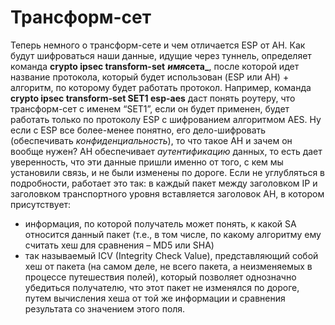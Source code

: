 # Трансформ-сет

Теперь немного о трансформ-сете и чем отличается ESP от AH. Как будут шифроваться наши данные, идущие через туннель, определяет команда **crypto ipsec transform-set** _**имя**_**сета\_**, после которой идет название протокола, который будет использован \(ESP или AH\) + алгоритм, по которому будет работать протокол. Например, команда **crypto ipsec transform-set SET1 esp-aes** даст понять роутеру, что трансформ-сет с именем “SET1”, если он будет применен, будет работать только по протоколу ESP c шифрованием алгоритмом AES. Ну если с ESP все более-менее понятно, его дело-шифровать \(обеспечивать _конфиденциальность_\), то что такое AH и зачем он вообще нужен? AH обеспечивает _аутентификацию_ данных, то есть дает уверенность, что эти данные пришли именно от того, с кем мы установили связь, и не были изменены по дороге. Если не углубляться в подробности, работает это так: в каждый пакет между заголовком IP и заголовком транспортного уровня вставляется заголовок AH, в котором присутствует:

* информация, по которой получатель может понять, к какой SA относится данный пакет \(т.е., в том числе, по какому алгоритму ему считать хеш для сравнения – MD5 или SHA\)
* так называемый ICV \(Integrity Check Value\), представляющий собой хеш от пакета \(на самом деле, не всего пакета, а неизменяемых в процессе путешествия полей\), который позволяет однозначно убедиться получателю, что этот пакет не изменялся по дороге, путем вычисления хеша от той же информации и сравнения результата со значением этого поля.

